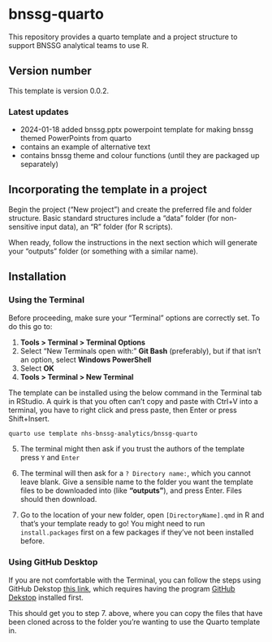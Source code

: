 
<!-- README.md is generated from README.Rmd. Please edit that file -->

# bnssg-quarto

This repository provides a quarto template and a project structure to
support BNSSG analytical teams to use R.

## Version number

This template is version 0.0.2.

### Latest updates

- 2024-01-18 added bnssg.pptx powerpoint template for making bnssg
  themed PowerPoints from quarto
- contains an example of alternative text
- contains bnssg theme and colour functions (until they are packaged up
  separately)

## Incorporating the template in a project

Begin the project (“New project”) and create the preferred file and
folder structure. Basic standard structures include a “data” folder (for
non-sensitive input data), an “R” folder (for R scripts).

When ready, follow the instructions in the next section which will
generate your “outputs” folder (or something with a similar name).

## Installation

### Using the Terminal

Before proceeding, make sure your “Terminal” options are correctly set.
To do this go to:

1.  **Tools \> Terminal \> Terminal Options**
2.  Select “New Terminals open with:” **Git Bash** (preferably), but if
    that isn’t an option, select **Windows PowerShell**
3.  Select **OK**
4.  **Tools \> Terminal \> New Terminal**

The template can be installed using the below command in the Terminal
tab in RStudio. A quirk is that you often can’t copy and paste with
Ctrl+V into a terminal, you have to right click and press paste, then
Enter or press Shift+Insert.

``` bash
quarto use template nhs-bnssg-analytics/bnssg-quarto
```

5.  The terminal might then ask if you trust the authors of the template
    press `Y` and `Enter`

6.  The terminal will then ask for a `? Directory name:`, which you
    cannot leave blank. Give a sensible name to the folder you want the
    template files to be downloaded into (like **“outputs”**), and press
    Enter. Files should then download.

7.  Go to the location of your new folder, open `[DirectoryName].qmd` in
    R and that’s your template ready to go! You might need to run
    `install.packages` first on a few packages if they’ve not been
    installed before.

### Using GitHub Desktop

If you are not comfortable with the Terminal, you can follow the steps
using GitHub Dekstop [this
link](https://docs.github.com/en/desktop/adding-and-cloning-repositories/cloning-a-repository-from-github-to-github-desktop),
which requires having the program [GitHub
Dekstop](https://desktop.github.com/) installed first.

This should get you to step 7. above, where you can copy the files that
have been cloned across to the folder you’re wanting to use the Quarto
template in.
